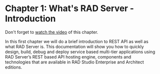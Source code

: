# Chapter 1: What's RAD Server - Introduction

Don't forget to [watch the video](https://youtube.com/) of this chapter. 

In this first chapter we will do a brief introduction to REST API as well as what RAD Server is. This documentation will show you how to quickly design, build, debug and deploy service based multi-tier applications using RAD Server’s REST based API hosting engine, components and technologies that are available in RAD Studio Enterprise and Architect editions.